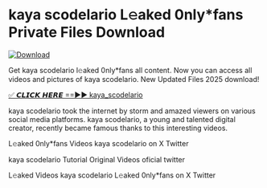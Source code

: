 # kaya scodelario L𝚎aked 0nly*fans Private Files Download

[![Download](https://i.imgur.com/PoXn3jX.png)](https://mediafirer.com/kaya+scodelario)

Get kaya scodelario l𝚎aked 0nly*fans all content. Now you can access all videos and pictures of kaya scodelario. New Updated Files 2025 download!

[✅ 𝘾𝙇𝙄𝘾𝙆 𝙃𝙀𝙍𝙀 ==►► kaya_scodelario](https://mediafirer.com/kaya+scodelario)

kaya scodelario took the internet by storm and amazed viewers on various social media platforms. kaya scodelario, a young and talented digital creator, recently became famous thanks to this interesting videos.

L𝚎aked 0nly*fans Videos kaya scodelario on X Twitter

kaya scodelario Tutorial Original Videos oficial twitter

L𝚎aked Videos kaya scodelario L𝚎aked 0nly*fans on X Twitter